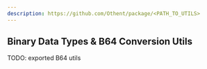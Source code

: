 ```yaml
---
description: https://github.com/Othent/package/<PATH_TO_UTILS>
---
```


## Binary Data Types & B64 Conversion Utils

TODO: exported B64 utils